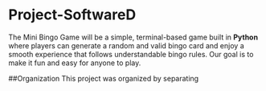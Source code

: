 # Project-SoftwareD
The Mini Bingo Game will be a simple, terminal-based game built in **Python** where players can generate a random and valid bingo card and enjoy a smooth experience that follows understandable bingo rules. Our goal is to make it fun and easy for anyone to play.

##Organization
This project was organized by separating

